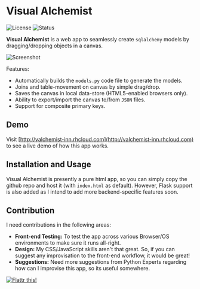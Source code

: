 # Visual Alchemist

![License](https://img.shields.io/badge/license-MIT-blue.svg)
![Status](https://img.shields.io/badge/status-stable-brightgreen.svg)

**Visual Alchemist** is a web app to seamlessly create `sqlalchemy` models by dragging/dropping objects in a canvas.

![Screenshot](https://github.com/prahladyeri/valchemist/raw/master/img/screenComposite.png)

Features:

- Automatically builds the `models.py` code file to generate the models.
- Joins and table-movement on canvas by simple drag/drop.
- Saves the canvas in local data-store (HTML5-enabled browsers only).
- Ability to export/import the canvas to/from `JSON` files.
- Support for composite primary keys.

## Demo

Visit [http://valchemist-inn.rhcloud.com](http://valchemist-inn.rhcloud.com) to see a live demo of how this app works.

## Installation and Usage

Visual Alchemist is presently a pure html app, so you can simply copy the github repo and host it (with `index.html` as default). However, Flask support is also added as I intend to add more backend-specific features soon.

## Contribution

I need contributions in the following areas:
- **Front-end Testing:** To test the app across various Browser/OS environments to make sure it runs all-right.
- **Design:** My CSS/JavaScript skills aren't that great. So, if you can suggest any improvisation to the front-end workflow, it would be great!
- **Suggestions:** Need more suggestions from Python Experts regarding how can I improvise this app, so its useful somewhere.

[![Flattr this!](http://api.flattr.com/button/flattr-badge-large.png)](https://flattr.com/submit/auto?user_id=prahladyeri&url=http%3A%2F%2Fvalchemist-inn.rhcloud.com&title=VisualAlchemist&tags=github&category=software)

